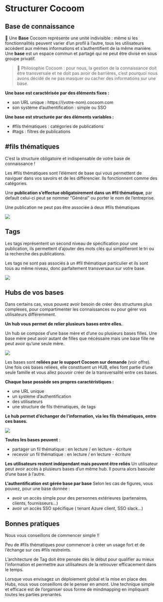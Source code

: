 # Structurer Cocoom

## Base de connaissance

🌱 Une **Base** Cocoom représente une unité indivisible :
même si les fonctionnalités peuvent varier d’un profil à l’autre, tous les utilisateurs accèdent aux mêmes informations et s’authentifient de la même manière. Une **base** est un espace commun et partagé qui ne peut être divisé en sous groupe privatif.


> 🌟 Philosophie Cocoom : pour nous, la gestion de la connaissance doit être transversale et ne doit pas avoir de barrières, c’est pourquoi nous avons décidé de ne pas masquer ou cacher des informations sur une base.

**Une base est caractérisée par des éléments fixes :**

- son URL unique : https://(votre-nom).cocoom.com
- son système d’authentification : simple ou SSO

**Une base est structurée par des éléments variables :**

- #fils thématiques : catégories de publications
- #tags : filtres de publications


## #fils thématiques

C’est la structure obligatoire et indispensable de votre base de connaissance !

Les #fils thématiques sont l’élément de base qui vous permettent de naviguer dans vos savoirs et de les différencier. Ils fonctionnent comme des catégories.


Une **publication s’effectue obligatoirement dans un #fil thématique**, par default celui-ci peut se nommer “Général” ou porter le nom de l’entreprise.

Une publication ne peut pas être associée à deux #fils thématiques


![](https://paper-attachments.dropbox.com/s_395CE863641B04726030D3C1F4BCB08611E24CFD32776738E99933E3CEE6B3F8_1588718043177_Plan+de+travail+21demo-tour-cocoom.jpg)



## Tags

Les tags représentent un second niveau de spécification pour une publication, ils permettent d’ajouter des mots clés qui simplifieront le tri ou la recherche des publications.

Les tags ne sont pas associés à un #fil thématique particulier et ils sont tous au même niveau, donc parfaitement transversaux sur votre base.


![](https://paper-attachments.dropbox.com/s_395CE863641B04726030D3C1F4BCB08611E24CFD32776738E99933E3CEE6B3F8_1588668925462_tags-cocoom.jpg)




## Hubs de vos bases

Dans certains cas, vous pouvez avoir besoin de créer des structures plus complexes, pour compartimenter les connaissances ou pour gérer vos utilisateurs différemment.

**Un hub vous permet de relier plusieurs bases entre elles.**

Un hub se compose d’une base mère et d’une ou plusieurs bases filles.
Une base mère peut avoir autant de filles que nécéssaire mais une base fille ne peut avoir qu’une seule mère.


![](https://paper-attachments.dropbox.com/s_395CE863641B04726030D3C1F4BCB08611E24CFD32776738E99933E3CEE6B3F8_1588714943951_hub-structure.jpg)


Les bases sont **reliées par le support Cocoom sur demande** (voir offre).
Une fois ces bases reliées, elle constituent un HUB, elles font partie d’une seule famille et vous allez pouvoir créer de la transversalité entre ces bases.

**Chaque base possède ses propres caractéristiques :**

- une URL unique
- un système d’authentification
- des utilisateurs
- une structure de fils thématiques, de tags

**Le hub permet d’échanger de l’information, via les fils thématiques, entre ces bases.**


![](https://paper-attachments.dropbox.com/s_395CE863641B04726030D3C1F4BCB08611E24CFD32776738E99933E3CEE6B3F8_1588716801252_hub-structure_2.jpg)


**Toutes les bases peuvent** :

- partager un fil thématique : en lecture / en lecture - écriture
- recevoir un fil thématique : en lecture / en lecture - écriture

**Les utilisateurs restent indépendant mais peuvent être reliés**
Un utilisateur peut avoir accès à plusieurs bases d’un même hub. Il pourra alors basculer d’une base à l’autre.

**L’authentification est gérée base par base**
Selon les cas de figures, vous pouvez, pour une base donnée :

- avoir un accès simple pour des personnes extérieures (partenaires, clients, fournisseurs…)
- avoir un accès SSO spécifique ( tenant Azure client, SSO slack…)


## Bonnes pratiques

Nous vous conseillons de commencer simple !!

Peu de #fils thématiques pour commencer à créer un usage fort et de l’échange sur ces #fils restreints.

L’architecture de Tag doit être pensée dès le début pour qualifier au mieux l’information et permettre aux utilisateurs de la retrouver efficacement dans le temps.

Lorsque vous envisagez un déploiement global et la mise en place des Hubs, nous vous conseillons de le penser en amont. Une technique simple et efficace est de l’organiser sous forme de mindmapping en impliquant toutes les parties prenantes.



